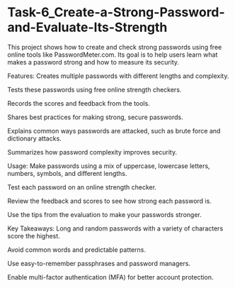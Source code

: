 # Task-6_Create-a-Strong-Password-and-Evaluate-Its-Strength

This project shows how to create and check strong passwords using free online tools like PasswordMeter.com. Its goal is to help users learn what makes a password strong and how to measure its security.

Features:
Creates multiple passwords with different lengths and complexity.

Tests these passwords using free online strength checkers.

Records the scores and feedback from the tools.

Shares best practices for making strong, secure passwords.

Explains common ways passwords are attacked, such as brute force and dictionary attacks.

Summarizes how password complexity improves security.

Usage:
Make passwords using a mix of uppercase, lowercase letters, numbers, symbols, and different lengths.

Test each password on an online strength checker.

Review the feedback and scores to see how strong each password is.

Use the tips from the evaluation to make your passwords stronger.

Key Takeaways:
Long and random passwords with a variety of characters score the highest.

Avoid common words and predictable patterns.

Use easy-to-remember passphrases and password managers.

Enable multi-factor authentication (MFA) for better account protection.
